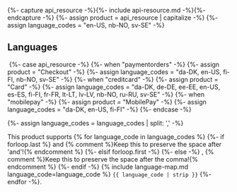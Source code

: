 {%- capture api_resource -%}{%- include api-resource.md -%}{%- endcapture -%}
{%- assign product = api_resource  | capitalize -%}
{%- assign language_codes = "en-US, nb-NO, sv-SE" -%}

## Languages

​
{%- case api_resource -%}
    {%- when "paymentorders" -%}
        {%- assign product = "Checkout" -%}
        {%- assign language_codes = "da-DK, en-US, fi-FI, nb-NO, sv-SE" -%}
    {%- when "creditcard" -%}
        {%- assign product = "Card" -%}
        {%- assign language_codes = "da-DK, de-DE, ee-EE, en-US, es-ES, fi-FI, fr-FR, lt-LT, lv-LV, nb-NO, ru-RU, sv-SE" -%}
    {%- when "mobilepay" -%}
        {%- assign product = "MobilePay" -%}
        {%- assign language_codes = "da-DK, en-US, fi-FI" -%}
{%- endcase -%}

{%- assign language_codes = language_codes | split: ',' -%}

This product supports
{% for language_code in language_codes %}
{%- if forloop.last %}
 and {% comment %}Keep this to preserve the space after 'and'!{% endcomment %}
{%- elsif forloop.first -%}
{%- else -%}
, {% comment %}Keep this to preserve the space after the comma!{% endcomment %}
{%- endif -%}
{% include language-map.md language_code=language_code %} `{{ language_code | strip }}`
{%- endfor -%}.

